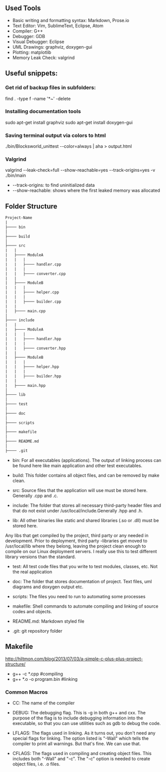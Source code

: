 ## Used Tools
- Basic writing and formatting syntax: Markdown, Prose.io
- Text Editor: Vim, SublimeText, Eclipse, Atom
- Compiler: G++
- Debugger: GDB
- Visual Debugger: Eclipse
- UML Drawings: graphviz, doxygen-gui
- Plotting: matplotlib
- Memory Leak Check: valgrind 


## Useful snippets:
### Get rid of backup files in subfolders:
  find . -type f -name '*~' -delete

### Installing documentation tools
  sudo apt-get install graphviz
  sudo apt-get install doxygen-gui

### Saving terminal output via colors to html
  ./bin/Blocksworld_unittest --color=always | aha  > output.html

### Valgrind
  valgrind --leak-check=full --show-reachable=yes --track-origins=yes -v ./bin/main
* --track-origins: to find uninitialized data
* --show-reachable: shows where the first leaked memory was allocated


## Folder Structure

 ```html
Project-Name  
| 
├──── bin 
│ 
├──── build 
│ 
├──── src  
|   | 
|   ├──── ModuleA 
|   |   |
|   |   ├──── handler.cpp 
|   |   | 
|   |   ├──── converter.cpp 
|   |  
|   ├──── ModuleB  
|   |   |
|   |   ├──── helper.cpp
|   |   |
|   |   ├──── builder.cpp
|   |   
|   ├──── main.cpp  
│
├──── include
|   | 
|   ├──── ModuleA
|   |   |
|   |   ├──── handler.hpp
|   |   |
|   |   ├──── converter.hpp
|   |   
|   ├──── ModuleB
|   |   |
|   |   ├──── helper.hpp
|   |   |
|   |   ├──── builder.hpp
|   |   
|   ├──── main.hpp
│
├──── lib
│
├──── test
│
├──── doc
│
├──── scripts
│
├──── makefile
│
├──── README.md
│
├──── .git
```

- bin: For all executables (applications). The output of linking process can be found here like main application and other test executables.

- build: This folder contains all object files, and can be removed by make clean.

- src: Source files that the application will use must be stored here. Generally .cpp and .c.

- include: The folder that stores all necessary third-party header files and that do not exist under /usr/local/include.Generally .hpp and .h.

- lib: All other binaries like static and shared libraries (.so or .dll) must be stored here.

Any libs that get compiled by the project, third party or any needed in development. Prior to deployment, third party -libraries get moved to /usr/local/lib where they belong, leaving the project clean enough to compile on our Linux deployment servers. I really use this to test different library versions than the standard.

- test: All test code files that you write to test modules, classes, etc. Not the real application

- doc: The folder that stores documentation of project. Text files, uml diagrams and doxygen output etc. 

- scripts: The files you need to run to automating some processes

- makefile: Shell commands to automate compiling and linking of source codes and objects.

- README.md: Markdown styled file

- .git: git repository folder


## Makefile

http://hiltmon.com/blog/2013/07/03/a-simple-c-plus-plus-project-structure/

- g++ -c *.cpp #compiling
- g++ *.o -o program.bin #linking 


### Common Macros
- CC: The name of the compiler

- DEBUG: The debugging flag. This is -g in both g++ and cxx. The purpose of the flag is to include debugging information into the executable, so that you can use utilities such as gdb to debug the code.

- LFLAGS: The flags used in linking. As it turns out, you don't need any special flags for linking. The option listed is "-Wall" which tells the compiler to print all warnings. But that's fine. We can use that.

- CFLAGS: The flags used in compiling and creating object files. This includes both "-Wall" and "-c". The "-c" option is needed to create object files, i.e. .o files.
